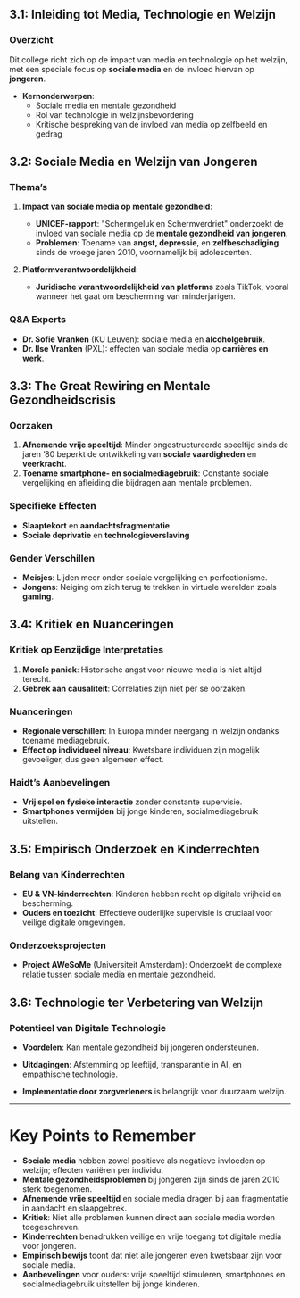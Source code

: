 ## 3.1: Inleiding tot Media, Technologie en Welzijn

### Overzicht

Dit college richt zich op de impact van media en technologie op het welzijn, met een speciale focus op **sociale media** en de invloed hiervan op **jongeren**.

- **Kernonderwerpen**:
  - Sociale media en mentale gezondheid
  - Rol van technologie in welzijnsbevordering
  - Kritische bespreking van de invloed van media op zelfbeeld en gedrag

## 3.2: Sociale Media en Welzijn van Jongeren

### Thema’s

1. **Impact van sociale media op mentale gezondheid**:

   - **UNICEF-rapport**: "Schermgeluk en Schermverdriet" onderzoekt de invloed van sociale media op de **mentale gezondheid van jongeren**.
   - **Problemen**: Toename van **angst, depressie**, en **zelfbeschadiging** sinds de vroege jaren 2010, voornamelijk bij adolescenten.

2. **Platformverantwoordelijkheid**:
   - **Juridische verantwoordelijkheid van platforms** zoals TikTok, vooral wanneer het gaat om bescherming van minderjarigen.

### Q&A Experts

- **Dr. Sofie Vranken** (KU Leuven): sociale media en **alcoholgebruik**.
- **Dr. Ilse Vranken** (PXL): effecten van sociale media op **carrières en werk**.

## 3.3: The Great Rewiring en Mentale Gezondheidscrisis

### Oorzaken

1. **Afnemende vrije speeltijd**: Minder ongestructureerde speeltijd sinds de jaren ’80 beperkt de ontwikkeling van **sociale vaardigheden** en **veerkracht**.
2. **Toename smartphone- en socialmediagebruik**: Constante sociale vergelijking en afleiding die bijdragen aan mentale problemen.

### Specifieke Effecten

- **Slaaptekort** en **aandachtsfragmentatie**
- **Sociale deprivatie** en **technologieverslaving**

### Gender Verschillen

- **Meisjes**: Lijden meer onder sociale vergelijking en perfectionisme.
- **Jongens**: Neiging om zich terug te trekken in virtuele werelden zoals **gaming**.

## 3.4: Kritiek en Nuanceringen

### Kritiek op Eenzijdige Interpretaties

1. **Morele paniek**: Historische angst voor nieuwe media is niet altijd terecht.
2. **Gebrek aan causaliteit**: Correlaties zijn niet per se oorzaken.

### Nuanceringen

- **Regionale verschillen**: In Europa minder neergang in welzijn ondanks toename mediagebruik.
- **Effect op individueel niveau**: Kwetsbare individuen zijn mogelijk gevoeliger, dus geen algemeen effect.

### Haidt’s Aanbevelingen

- **Vrij spel en fysieke interactie** zonder constante supervisie.
- **Smartphones vermijden** bij jonge kinderen, socialmediagebruik uitstellen.

## 3.5: Empirisch Onderzoek en Kinderrechten

### Belang van Kinderrechten

- **EU & VN-kinderrechten**: Kinderen hebben recht op digitale vrijheid en bescherming.
- **Ouders en toezicht**: Effectieve ouderlijke supervisie is cruciaal voor veilige digitale omgevingen.

### Onderzoeksprojecten

- **Project AWeSoMe** (Universiteit Amsterdam): Onderzoekt de complexe relatie tussen sociale media en mentale gezondheid.

## 3.6: Technologie ter Verbetering van Welzijn

### Potentieel van Digitale Technologie

- **Voordelen**: Kan mentale gezondheid bij jongeren ondersteunen.
- **Uitdagingen**: Afstemming op leeftijd, transparantie in AI, en empathische technologie.

- **Implementatie door zorgverleners** is belangrijk voor duurzaam welzijn.

---

# Key Points to Remember

- **Sociale media** hebben zowel positieve als negatieve invloeden op welzijn; effecten variëren per individu.
- **Mentale gezondheidsproblemen** bij jongeren zijn sinds de jaren 2010 sterk toegenomen.
- **Afnemende vrije speeltijd** en sociale media dragen bij aan fragmentatie in aandacht en slaapgebrek.
- **Kritiek**: Niet alle problemen kunnen direct aan sociale media worden toegeschreven.
- **Kinderrechten** benadrukken veilige en vrije toegang tot digitale media voor jongeren.
- **Empirisch bewijs** toont dat niet alle jongeren even kwetsbaar zijn voor sociale media.
- **Aanbevelingen** voor ouders: vrije speeltijd stimuleren, smartphones en socialmediagebruik uitstellen bij jonge kinderen.
